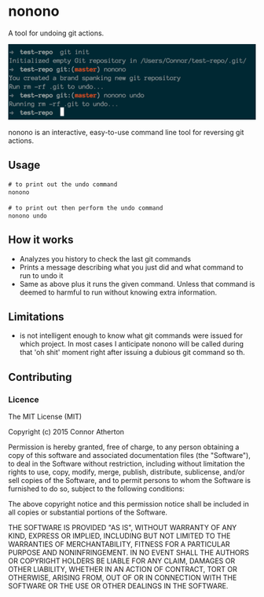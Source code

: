 # nonono

A tool for undoing git actions.

![Example usage](/nonono.png)

nonono is an interactive, easy-to-use command line tool for
reversing git actions.

## Usage

```shell
# to print out the undo command
nonono

# to print out then perform the undo command
nonono undo
```

## How it works

- Analyzes you history to check the last git commands
- Prints a message describing what you just did and what command to run to undo it
- Same as above plus it runs the given command. Unless that command is deemed to harmful
to run without knowing extra information.

## Limitations

- is not intelligent enough to know what git commands were issued for
which project. In most cases I anticipate nonono will be called during
that 'oh shit' moment right after issuing a dubious git command so th.

## Contributing

### Licence

The MIT License (MIT)

Copyright (c) 2015 Connor Atherton

Permission is hereby granted, free of charge, to any person obtaining a copy
of this software and associated documentation files (the "Software"), to deal
in the Software without restriction, including without limitation the rights
to use, copy, modify, merge, publish, distribute, sublicense, and/or sell
copies of the Software, and to permit persons to whom the Software is
furnished to do so, subject to the following conditions:

The above copyright notice and this permission notice shall be included in all
copies or substantial portions of the Software.

THE SOFTWARE IS PROVIDED "AS IS", WITHOUT WARRANTY OF ANY KIND, EXPRESS OR
IMPLIED, INCLUDING BUT NOT LIMITED TO THE WARRANTIES OF MERCHANTABILITY,
FITNESS FOR A PARTICULAR PURPOSE AND NONINFRINGEMENT. IN NO EVENT SHALL THE
AUTHORS OR COPYRIGHT HOLDERS BE LIABLE FOR ANY CLAIM, DAMAGES OR OTHER
LIABILITY, WHETHER IN AN ACTION OF CONTRACT, TORT OR OTHERWISE, ARISING FROM,
OUT OF OR IN CONNECTION WITH THE SOFTWARE OR THE USE OR OTHER DEALINGS IN THE
SOFTWARE.
